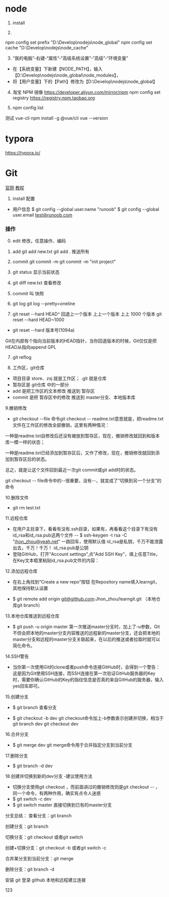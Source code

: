 # node

1. install

2. 

npm config set prefix "D:\Develop\nodejs\node_global"
npm config set cache "D:\Develop\nodejs\node_cache"

3. “我的电脑”-右键-“属性”-“高级系统设置”-“高级”-“环境变量”
- 在【系统变量】下新建【NODE_PATH】，输入【D:\Develop\nodejs\node_global\node_modules】，
- 将【用户变量】下的【Path】修改为【D:\Develop\nodejs\node_global】

4. 淘宝 NPM 镜像
https://developer.aliyun.com/mirror/npm
npm config set registry https://registry.npm.taobao.org

5. npm config list

测试 vue-cli
npm install -g @vue/cli
vue --version


# typora
https://typora.io/


# Git
[官网](https://git-scm.com/)
[教程](https://www.liaoxuefeng.com/wiki/896043488029600/897013573512192)

1. install 配置

- 用户信息
$ git config --global user.name "runoob"
$ git config --global user.email test@runoob.com


### 操作

0. edit 修改，任意操作、编码

1. add
  git add new.txt
  git add . 推送所有

2. commit
git commit -m <message>
git commit -m "init project"

3. git status
显示当前状态

3. git diff new.txt
查看修改

4. commit 叫 快照

5. git log
  git log --pretty=oneline

6. git reset --hard HEAD^ 回退上一个版本
  上上一个版本
  上上 1000 个版本 git reset --hard HEAD\~1000
  - git reset --hard 版本号(1094a)

Git在内部有个指向当前版本的HEAD指针，当你回退版本的时候，Git仅仅是把HEAD从指向append GPL

7. git reflog

8. 工作区，git仓库
  - 项目目录 store、zsj 就是工作区； .git 就是仓库
  - 暂存区是 git仓库 中的一部分
  - add 是把工作区的文本修改 推送到 暂存区
  - commit 是把 暂存区中的修改 推送到 master分支、本地版本库

9.撤销修改
  - git checkout --file
  命令git checkout -- readme.txt意思就是，把readme.txt文件在工作区的修改全部撤销，这里有两种情况：

一种是readme.txt自修改后还没有被放到暂存区，现在，撤销修改就回到和版本库一模一样的状态；

一种是readme.txt已经添加到暂存区后，又作了修改，现在，撤销修改就回到添加到暂存区后的状态。

总之，就是让这个文件回到最近一次git commit或git add时的状态。

git checkout -- file命令中的--很重要，没有--，就变成了“切换到另一个分支”的命令

10.删除文件
 - git rm test.txt

11.远程仓库
 - 在用户主目录下，看看有没有.ssh目录，如果有，再看看这个目录下有没有id_rsa和id_rsa.pub这两个文件
 -- $ ssh-keygen -t rsa -C "jhon_zhou@yeah.net"
 一路回车，使用默认值
 id_rsa是私钥，千万不能泄露出去，千万！千万！ id_rsa.pub是公钥
 - 登陆GitHub，打开“Account settings”,点“Add SSH Key”，填上任意Title，在Key文本框里粘贴id_rsa.pub文件的内容：

12.添加远程仓库
 - 在右上角找到“Create a new repo”按钮
 在Repository name填入learngit，其他保持默认设置

 - $ git remote add origin git@github.com:Jhon_zhou/learngit.git   （本地仓库git branch）

13.本地仓库推送到远程仓库
 - $ git push -u origin master
 第一次推送master分支时，加上了-u参数，Git不但会把本地的master分支内容推送的远程新的master分支，还会把本地的master分支和远程的master分支关联起来，在以后的推送或者拉取时就可以简化命令。

14.SSH警告
 - 当你第一次使用Git的clone或者push命令连接GitHub时，会得到一个警告：这是因为Git使用SSH连接，而SSH连接在第一次验证GitHub服务器的Key时，需要你确认GitHub的Key的指纹信息是否真的来自GitHub的服务器，输入yes回车即可。

15.创建分支
 - $ git branch
  查看分支

 - $ git checkout -b dev
 git checkout命令加上-b参数表示创建并切换，相当于
 git branch dev
 git checkout dev

16.合并分支
 - $ git merge dev
 git merge命令用于合并指定分支到当前分支

17.删除分支
 - $ git branch -d dev

18.创建并切换到新的dev分支 -建议使用方法
  - 切换分支使用git checkout <branch>，而前面讲过的撤销修改则是git checkout -- <file>，同一个命令，有两种作用，确实有点令人迷惑
  - $ git switch -c dev
  - $ git switch master    直接切换到已有的master分支

分支总结：
查看分支：git branch

创建分支：git branch <name>

切换分支：git checkout <name>或者git switch <name>

创建+切换分支：git checkout -b <name>或者git switch -c <name>

合并某分支到当前分支：git merge <name>

删除分支：git branch -d <name>





安装 git
登录 github
    本地和远程建立连接

123